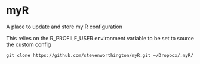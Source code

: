 myR
===

A place to update and store my R configuration

This relies on the R\_PROFILE\_USER environment variable to be set
to source the custom config

    git clone https://github.com/stevenworthington/myR.git ~/Dropbox/.myR/
